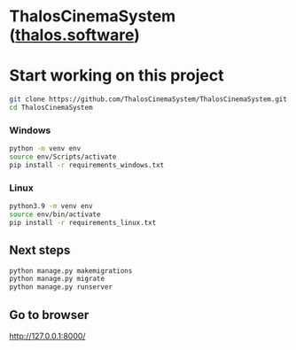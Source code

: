 # ThalosCinemaSystem ([thalos.software](https://thalospublic.azurewebsites.net/))

# Start working on this project 
```bash
git clone https://github.com/ThalosCinemaSystem/ThalosCinemaSystem.git
cd ThalosCinemaSystem
```
### Windows
```bash
python -m venv env
source env/Scripts/activate
pip install -r requirements_windows.txt
```
### Linux
```bash
python3.9 -m venv env
source env/bin/activate
pip install -r requirements_linux.txt
```
## Next steps
```bash
python manage.py makemigrations
python manage.py migrate
python manage.py runserver
```
## Go to browser
http://127.0.0.1:8000/


